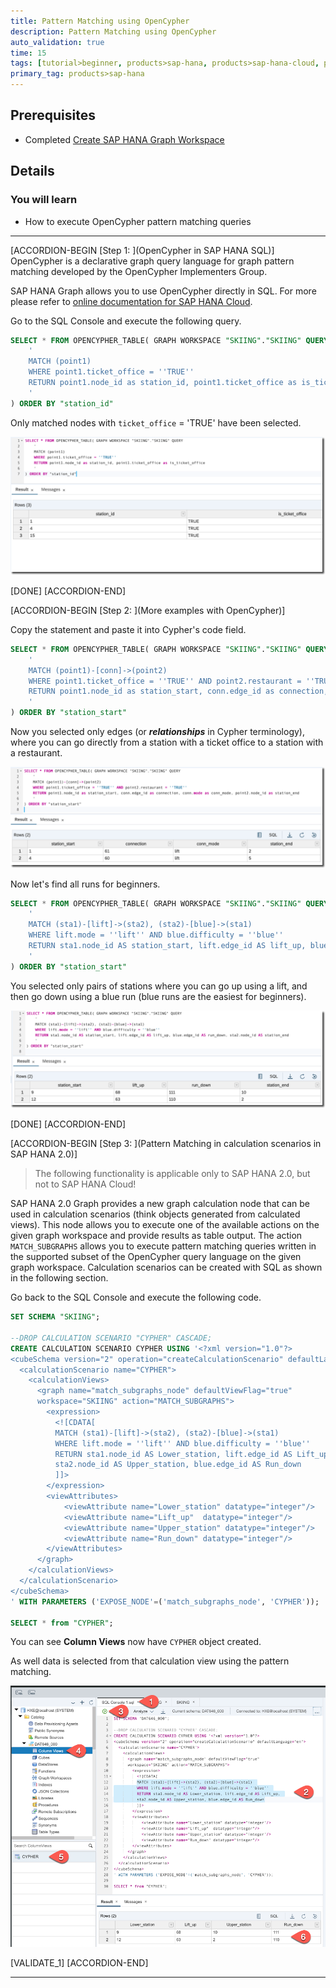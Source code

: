 ```yaml
---
title: Pattern Matching using OpenCypher
description: Pattern Matching using OpenCypher
auto_validation: true
time: 15
tags: [tutorial>beginner, products>sap-hana, products>sap-hana-cloud, products>sap-hana\,-express-edition, topic>sql]
primary_tag: products>sap-hana
---
```


## Prerequisites
 - Completed [Create SAP HANA Graph Workspace](hana-graph-overview-setup)

## Details
### You will learn
  - How to execute OpenCypher pattern matching queries

---

[ACCORDION-BEGIN [Step 1: ](OpenCypher in SAP HANA SQL)]
OpenCypher is a declarative graph query language for graph pattern matching developed by the OpenCypher Implementers Group.

SAP HANA Graph allows you to use OpenCypher directly in SQL. For more please refer to [online documentation for SAP HANA Cloud](https://help.sap.com/viewer/11afa2e60a5f4192a381df30f94863f9/2020_04_QRC/en-US/4c3ee700e7a8458baed3f1141d9380f3.html).

Go to the SQL Console and execute the following query.

```sql
SELECT * FROM OPENCYPHER_TABLE( GRAPH WORKSPACE "SKIING"."SKIING" QUERY
    '
    MATCH (point1)
    WHERE point1.ticket_office = ''TRUE''
    RETURN point1.node_id as station_id, point1.ticket_office as is_ticket_office
    '
) ORDER BY "station_id"
```

Only matched nodes with `ticket_office` = 'TRUE' have been selected.

![Ticket Offices](010.png)

[DONE]
[ACCORDION-END]

[ACCORDION-BEGIN [Step 2: ](More examples with OpenCypher)]

Copy the statement and paste it into Cypher's code field.

```sql
SELECT * FROM OPENCYPHER_TABLE( GRAPH WORKSPACE "SKIING"."SKIING" QUERY
    '
	MATCH (point1)-[conn]->(point2)
	WHERE point1.ticket_office = ''TRUE'' AND point2.restaurant = ''TRUE''
	RETURN point1.node_id as station_start, conn.edge_id as connection, conn.mode as conn_mode, point2.node_id as station_end
    '
) ORDER BY "station_start"
```

Now you selected only edges (or ___relationships___ in Cypher terminology), where you can go directly from a station with a ticket office to a station with a restaurant.

![Restaurants](020.png)

Now let's find all runs for beginners.

```sql
SELECT * FROM OPENCYPHER_TABLE( GRAPH WORKSPACE "SKIING"."SKIING" QUERY
    '
	MATCH (sta1)-[lift]->(sta2), (sta2)-[blue]->(sta1)
	WHERE lift.mode = ''lift'' AND blue.difficulty = ''blue''
	RETURN sta1.node_id AS station_start, lift.edge_id AS lift_up, blue.edge_id AS run_down, sta2.node_id AS station_end
    '
) ORDER BY "station_start"
```

You selected only pairs of stations where you can go up using a lift, and then go down using a blue run (blue runs are the easiest for beginners).

![Beginners](030.png)

[DONE]
[ACCORDION-END]


[ACCORDION-BEGIN [Step 3: ](Pattern Matching in calculation scenarios in SAP HANA 2.0)]

> The following functionality is applicable only to SAP HANA 2.0, but not to SAP HANA Cloud!

SAP HANA 2.0 Graph provides a new graph calculation node that can be used in calculation scenarios (think objects generated from calculated views). This node allows you to execute one of the available actions on the given graph workspace and provide results as table output. The action `MATCH_SUBGRAPHS` allows you to execute pattern matching queries written in the supported subset of the OpenCypher query language on the given graph workspace. Calculation scenarios can be created with SQL as shown in the following section.

Go back to the SQL Console and execute the following code.

```sql
SET SCHEMA "SKIING";

--DROP CALCULATION SCENARIO "CYPHER" CASCADE;
CREATE CALCULATION SCENARIO CYPHER USING '<?xml version="1.0"?>
<cubeSchema version="2" operation="createCalculationScenario" defaultLanguage="en">
  <calculationScenario name="CYPHER">
    <calculationViews>
      <graph name="match_subgraphs_node" defaultViewFlag="true"
      workspace="SKIING" action="MATCH_SUBGRAPHS">
        <expression>
          <![CDATA[
          MATCH (sta1)-[lift]->(sta2), (sta2)-[blue]->(sta1)
          WHERE lift.mode = ''lift'' AND blue.difficulty = ''blue''
          RETURN sta1.node_id AS Lower_station, lift.edge_id AS Lift_up,
          sta2.node_id AS Upper_station, blue.edge_id AS Run_down
          ]]>
        </expression>
        <viewAttributes>
            <viewAttribute name="Lower_station" datatype="integer"/>
            <viewAttribute name="Lift_up"  datatype="integer"/>
            <viewAttribute name="Upper_station" datatype="integer"/>
            <viewAttribute name="Run_down" datatype="integer"/>
        </viewAttributes>
      </graph>
    </calculationViews>
  </calculationScenario>
</cubeSchema>
' WITH PARAMETERS ('EXPOSE_NODE'=('match_subgraphs_node', 'CYPHER'));

SELECT * from "CYPHER";
```

You can see **Column Views** now have `CYPHER` object created.

As well data is selected from that calculation view using the pattern matching.

![calc view with OpenCypher](040.png)

[VALIDATE_1]
[ACCORDION-END]

---
